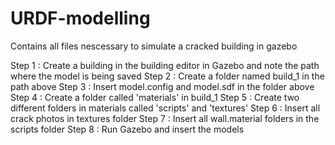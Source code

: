 # URDF-modelling
Contains all files nescessary to simulate a cracked building in gazebo

Step 1 : Create a building in the building editor in Gazebo and note the path where the model is being saved
Step 2 : Create a folder named build_1 in the path above
Step 3 : Insert model.config and model.sdf in the folder above
Step 4 : Create a folder called 'materials' in build_1
Step 5 : Create two different folders in materials called 'scripts' and 'textures'
Step 6 : Insert all crack photos in textures folder
Step 7 : Insert all wall.material folders in the scripts folder
Step 8 : Run Gazebo and insert the models

